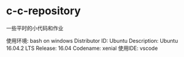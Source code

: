 # c-c-repository
一些平时的小代码和作业

使用环境: bash on windows 
         Distributor ID: Ubuntu
         Description:    Ubuntu 16.04.2 LTS
         Release:        16.04
         Codename:       xenial
使用IDE: vscode
